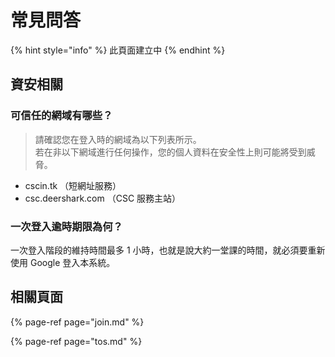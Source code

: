 # 常見問答

{% hint style="info" %}
此頁面建立中
{% endhint %}

## 資安相關

### 可信任的網域有哪些？

> 請確認您在登入時的網域為以下列表所示。  
> 若在非以下網域進行任何操作，您的個人資料在安全性上則可能將受到威脅。

* cscin.tk （短網址服務）
* csc.deershark.com （CSC 服務主站）

### 一次登入逾時期限為何？

一次登入階段的維持時間最多 1 小時，也就是說大約一堂課的時間，就必須要重新使用 Google 登入本系統。

## 相關頁面

{% page-ref page="join.md" %}

{% page-ref page="tos.md" %}

